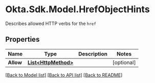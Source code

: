 # Okta.Sdk.Model.HrefObjectHints
Describes allowed HTTP verbs for the `href`

## Properties

Name | Type | Description | Notes
------------ | ------------- | ------------- | -------------
**Allow** | [**List&lt;HttpMethod&gt;**](HttpMethod.md) |  | [optional] 

[[Back to Model list]](../README.md#documentation-for-models) [[Back to API list]](../README.md#documentation-for-api-endpoints) [[Back to README]](../README.md)

